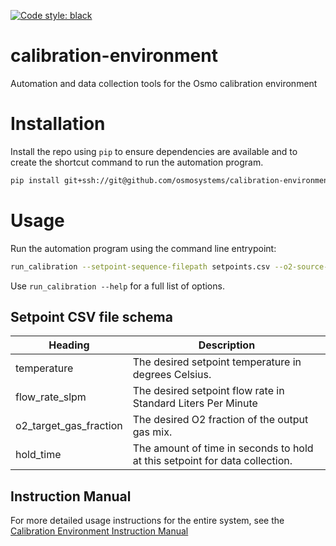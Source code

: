 [![Code style: black](https://img.shields.io/badge/code%20style-black-000000.svg)](https://github.com/python/black)

# calibration-environment

Automation and data collection tools for the Osmo calibration environment

# Installation
Install the repo using `pip` to ensure dependencies are available and to create
the shortcut command to run the automation program.

```sh
pip install git+ssh://git@github.com/osmosystems/calibration-environment.git@[CHANGESET]
```

# Usage

Run the automation program using the command line entrypoint:
```sh
run_calibration --setpoint-sequence-filepath setpoints.csv --o2-source-fraction 0.21 --collection-interval 300
```

Use `run_calibration --help` for a full list of options.

## Setpoint CSV file schema
| Heading                | Description                                                                 |
| ---------------------- | --------------------------------------------------------------------------- |
| temperature            | The desired setpoint temperature in degrees Celsius.                                           |
| flow_rate_slpm         | The desired setpoint flow rate in Standard Liters Per Minute                                             |
| o2_target_gas_fraction | The desired O2 fraction of the output gas mix.                                         |
| hold_time              | The amount of time in seconds to hold at this setpoint for data collection. |

## Instruction Manual
For more detailed usage instructions for the entire system, see the [Calibration Environment Instruction Manual](https://docs.google.com/document/d/1oup6LbgBMT-911XfBvfCwH3geqThblB5ilEUbtDBjI8/edit#)